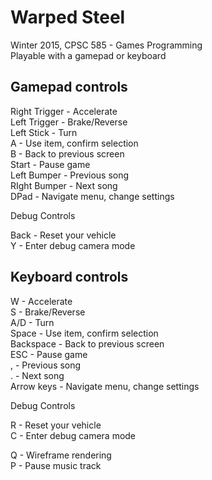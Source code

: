 # Warped Steel
Winter 2015, CPSC 585 - Games Programming<br>
Playable with a gamepad or keyboard


Gamepad controls
----------------

Right Trigger - Accelerate<br>
Left Trigger -  Brake/Reverse<br>
Left Stick -    Turn<br>
A -             Use item, confirm selection<br>
B -             Back to previous screen<br>
Start -         Pause game<br>
Left Bumper -   Previous song<br>
RIght Bumper -  Next song<br>
DPad -          Navigate menu, change settings<br>

Debug Controls

Back -              Reset your vehicle<br>
Y -			        Enter debug camera mode<br>


Keyboard controls
-----------------

W -             Accelerate<br>
S -             Brake/Reverse<br>
A/D -           Turn<br>
Space -         Use item, confirm selection<br>
Backspace -     Back to previous screen<br>
ESC -           Pause game<br>
, -             Previous song<br>
. -             Next song<br>
Arrow keys -    Navigate menu, change settings<br>

Debug Controls

R -		Reset your vehicle<br>
C -     Enter debug camera mode<br>

Q -		Wireframe rendering<br>
P -		Pause music track<br>